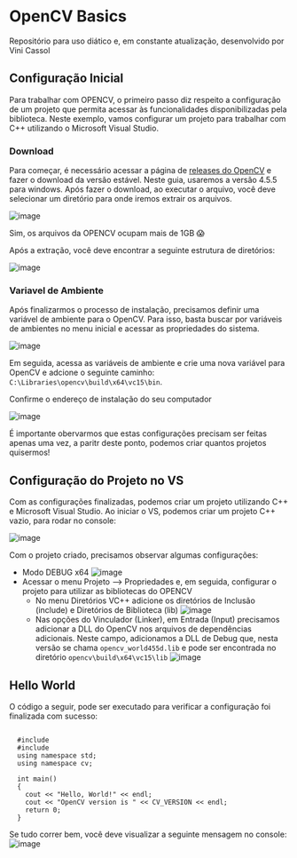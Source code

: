 # OpenCV Basics
Repositório para uso diático e, em constante atualização, desenvolvido por Vini Cassol

## Configuração Inicial
Para trabalhar com OPENCV, o primeiro passo diz respeito a configuração de um projeto que permita acessar às funcionalidades disponibilizadas pela biblioteca.
Neste exemplo, vamos configurar um projeto para trabalhar com C++ utilizando o Microsoft Visual Studio.

### Download

Para começar, é necessário acessar a página de [releases do OpenCV](https://opencv.org/releases/) e fazer o download da versão estável. 
Neste guia, usaremos a versão 4.5.5 para windows. Após fazer o download, ao executar o arquivo, você deve selecionar um diretório para onde iremos extrair os arquivos.

![image](https://user-images.githubusercontent.com/20646897/172218228-4973b7e1-8141-47f7-94b2-8bd348a49ac4.png)

Sim, os arquivos da OPENCV ocupam mais de 1GB :scream:

Após a extração, você deve encontrar a seguinte estrutura de diretórios:

![image](https://user-images.githubusercontent.com/20646897/172218704-3cc9be60-c113-48d8-bd6a-3f519fe1fbdb.png)

### Variavel de Ambiente

Após finalizarmos o processo de instalação, precisamos definir uma variável de ambiente para o OpenCV. 
Para isso, basta buscar por variáveis de ambientes no menu inicial e acessar as propriedades do sistema.

![image](https://user-images.githubusercontent.com/20646897/172222002-20c5b93e-264a-4465-9dfd-5beea9ce6279.png)

Em seguida, acessa as variáveis de ambiente e crie uma nova variável para OpenCV e adcione o seguinte caminho: ``C:\Libraries\opencv\build\x64\vc15\bin``. 

Confirme o endereço de instalação do seu computador

![image](https://user-images.githubusercontent.com/20646897/172224163-26cd1967-ce96-4aa0-852b-0dc939d9ce02.png)

É importante obervarmos que estas configurações precisam ser feitas apenas uma vez, a paritr deste ponto, podemos criar quantos projetos quisermos!

## Configuração do Projeto no VS
Com as configurações finalizadas, podemos criar um projeto utilizando C++ e Microsoft Visual Studio.
Ao iniciar o VS, podemos criar um projeto C++ vazio, para rodar no console:

![image](https://user-images.githubusercontent.com/20646897/172226326-4060e610-5462-416e-8ca4-0f067cb766f3.png)


Com o projeto criado, precisamos observar algumas configurações:
* Modo DEBUG x64
![image](https://user-images.githubusercontent.com/20646897/172239204-0a53d02a-d2fa-42a1-a36e-de2355f43d68.png)
* Acessar o menu Projeto --> Propriedades e, em seguida, configurar o projeto para utilizar as bibliotecas do OPENCV
   * No menu Diretórios VC++ adicione os diretórios de Inclusão (include) e Diretórios de Biblioteca (lib)
![image](https://user-images.githubusercontent.com/20646897/172242103-6ec3057b-ba1d-4f7c-b76b-6459310f7040.png)
   * Nas opções do Vinculador (Linker), em Entrada (Input) precisamos adicionar a DLL do OpenCV nos arquivos de dependências adicionais. Neste campo, adicionamos a DLL de Debug que, nesta versão se chama ``opencv_world455d.lib`` e pode ser encontrada no diretório ``opencv\build\x64\vc15\lib``
  ![image](https://user-images.githubusercontent.com/20646897/172244647-e83bd50c-4d95-4c8f-bf42-b882710ad142.png)


## Hello World
O código a seguir, pode ser executado para verificar a configuração foi finalizada com sucesso:

<pre><code>
  #include <iostream>
  #include <opencv2/opencv.hpp>
  using namespace std;
  using namespace cv;
  
  int main() 
  {
    cout << "Hello, World!" << endl;
    cout << "OpenCV version is " << CV_VERSION << endl;
    return 0;
  }
</code></pre>

Se tudo correr bem, você deve visualizar a seguinte mensagem no console:
![image](https://user-images.githubusercontent.com/20646897/172251625-33c3df5f-78b4-4d3f-bbd1-4133911cd099.png)


